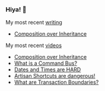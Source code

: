 ### Hiya! 👋

My most recent [writing](https://acairns.co.uk/)
- [Composition over Inheritance](https://acairns.co.uk/posts/composition-over-inheritance)

My most recent [videos](https://youtube.com/@metaphoricallyspeaking)
- [Composition over Inheritance](https://youtu.be/HNzP1aLAffM?si=UxWW9BqSLQ1UrT6f)
- [What is a Command Bus?](https://youtu.be/pXVZhFE2pbk?si=ZbDkmUXndVeeEQB6)
- [Dates and Times are HARD](https://youtu.be/Bscv_qYwXyg?si=JRtIGPmEer-WYJyN)
- [Artisan Shortcuts are dangerous!](https://youtu.be/gCQRhXnpHqk?si=haiX7uAzi23_GVks)
- [What are Transaction Boundaries?](https://youtu.be/y67hTtS37yw?si=YuNWSWrmFZl-tmkJ)

<!--
**acairns/acairns** is a ✨ _special_ ✨ repository because its `README.md` (this file) appears on your GitHub profile.

Here are some ideas to get you started:

- 🔭 I’m currently working on ...
- 🌱 I’m currently learning ...
- 👯 I’m looking to collaborate on ...
- 🤔 I’m looking for help with ...
- 💬 Ask me about ...
- 📫 How to reach me: ...
- 😄 Pronouns: ...
- ⚡ Fun fact: ...
-->
